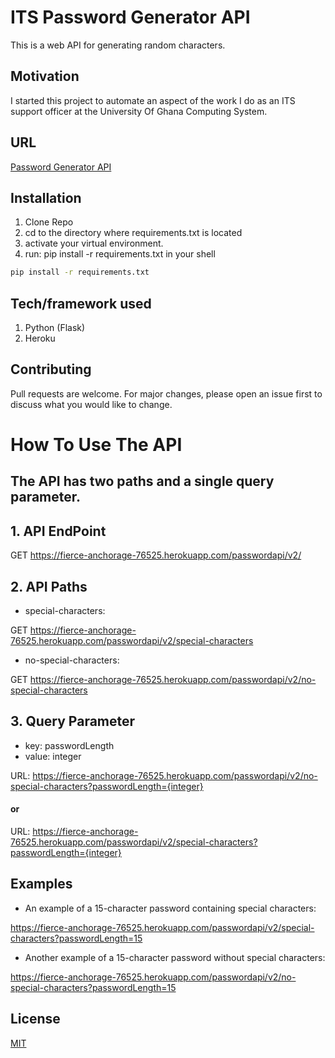 # ITS Password Generator API

This is a web API for generating random characters.

## Motivation

I started this project to automate an aspect of the work I do as an ITS support officer at the University Of Ghana Computing System.

## URL

[Password Generator API](https://fierce-anchorage-76525.herokuapp.com)

## Installation

1. Clone Repo
2. cd to the directory where requirements.txt is located
3. activate your virtual environment.
4. run: pip install -r requirements.txt in your shell

```bash
pip install -r requirements.txt
```

## Tech/framework used

1. Python (Flask)
2. Heroku

## Contributing

Pull requests are welcome. For major changes, please open an issue first to discuss what you would like to change.

# How To Use The API

## The API has two paths and a single query parameter.

## 1. API EndPoint

GET
https://fierce-anchorage-76525.herokuapp.com/passwordapi/v2/

## 2. API Paths

- special-characters:

GET
https://fierce-anchorage-76525.herokuapp.com/passwordapi/v2/special-characters

- no-special-characters:

GET
https://fierce-anchorage-76525.herokuapp.com/passwordapi/v2/no-special-characters

## 3. Query Parameter

- key: passwordLength
- value: integer

URL:
https://fierce-anchorage-76525.herokuapp.com/passwordapi/v2/no-special-characters?passwordLength={integer}

#### or

URL:
https://fierce-anchorage-76525.herokuapp.com/passwordapi/v2/special-characters?passwordLength={integer}

## Examples

- An example of a 15-character password containing special characters:

https://fierce-anchorage-76525.herokuapp.com/passwordapi/v2/special-characters?passwordLength=15

- Another example of a 15-character password without special characters:

https://fierce-anchorage-76525.herokuapp.com/passwordapi/v2/no-special-characters?passwordLength=15

## License

[MIT](https://choosealicense.com/licenses/mit/)
